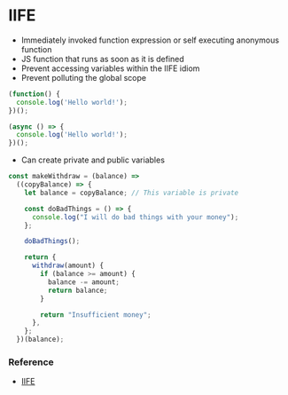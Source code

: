 # IIFE

- Immediately invoked function expression or self executing anonymous function
- JS function that runs as soon as it is defined
- Prevent accessing variables within the IIFE idiom
- Prevent polluting the global scope

```js
(function() {
  console.log('Hello world!');
})();

(async () => {
  console.log('Hello world!');
})();
```

- Can create private and public variables

```js
const makeWithdraw = (balance) =>
  ((copyBalance) => {
    let balance = copyBalance; // This variable is private

    const doBadThings = () => {
      console.log("I will do bad things with your money");
    };

    doBadThings();

    return {
      withdraw(amount) {
        if (balance >= amount) {
          balance -= amount;
          return balance;
        }

        return "Insufficient money";
      },
    };
  })(balance);
```

### Reference

- [IIFE](https://developer.mozilla.org/en-US/docs/Glossary/IIFE)
